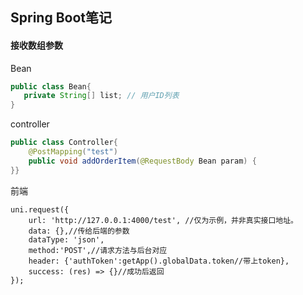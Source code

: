 ## Spring Boot笔记

#### 接收数组参数

Bean

```java
public class Bean{
   private String[] list; // 用户ID列表
}
```

controller

```java
public class Controller{
    @PostMapping("test")
	public void addOrderItem(@RequestBody Bean param) {
}}
```

前端

```JS
uni.request({
    url: 'http://127.0.0.1:4000/test', //仅为示例，并非真实接口地址。
    data: {},//传给后端的参数
    dataType: 'json',
    method:'POST',//请求方法与后台对应
    header: {'authToken':getApp().globalData.token//带上token},
    success: (res) => {}//成功后返回
});
```



